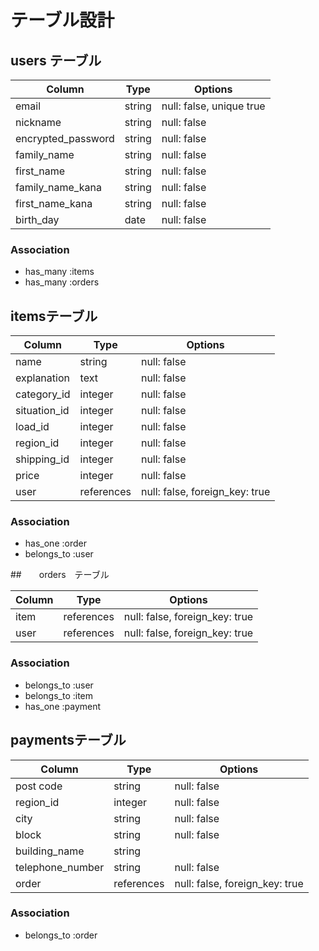 # テーブル設計
<!-- ordersテーブルが注文情報、paymentsテーブルがどこに配達したかなどの住所情報を整理しているため、payments
テーブルには、usersテーブルとitemsテーブルは紐づかない -->
## users テーブル

| Column             | Type   | Options                  |
| ------------------ | ------ | -------------------------|
| email              | string | null: false, unique true |
| nickname           | string | null: false              |
| encrypted_password | string | null: false              |
| family_name        | string | null: false              |
| first_name         | string | null: false              |
| family_name_kana   | string | null: false              |
| first_name_kana    | string | null: false              |
| birth_day          | date   | null: false              |

<!-- string = 可変長の文字列データを格納するためのデータ型
　　　text   = 長いテキストデータを格納するためのデータ型
　　　date   = 日付を表すデータ型
　　　null: false　＝　空の値だと保持されない-->
### Association

- has_many :items
- has_many :orders
## itemsテーブル

| Column             | Type      | Options                        |
| ------------------ | ----------| -------------------------------| 
| name               | string    | null: false                    |
| explanation        | text      | null: false                    |
| category_id        | integer   | null: false                    |
| situation_id       | integer   | null: false                    |
| load_id            | integer   | null: false                    |
| region_id          | integer   | null: false                    |
| shipping_id        | integer   | null: false                    |
| price              | integer   | null: false                    |
| user               | references| null: false, foreign_key: true |

<!-- 外部キーはreferences -->
<!-- | price | integer | ⇨ 　値として数字が（価格）が入ることを想定されるため-->
<!-- Activehash　のカラムの方は全てinteger型に修正 -->
<!-- dayという単語は予約語になりますので、別のカラム名へ修正
（Activehashはカラム名の_idを取り除いた名前でモデルを作成するため) -->
### Association

- has_one    :order
- belongs_to :user
<!-- has_one や　belongs_toの後は単数系-->


##　　orders　テーブル

| Column             | Type      |  Options                       |
| ------------------ | ------    | ------------------------------ |
| item               | references| null: false, foreign_key: true |
| user               | references| null: false, foreign_key: true |

### Association

- belongs_to :user
- belongs_to :item
- has_one    :payment

## paymentsテーブル

| Column             | Type      | Options                        |
| ------------------ | ----------| -------------------------------| 
| post code          | string    | null: false                    |
| region_id          | integer   | null: false                    |
| city               | string    | null: false                    |
| block              | string    | null: false                    |
| building_name      | string    |                                |
| telephone_number   | string    | null: false                    |
| order              | references| null: false, foreign_key: true |

<!-- 外部キーはreferences -->
<!-- 都道府県を保存するカラムでは、商品出品テーブルで使用したactive_hashのデータを兼用できます。
itemsテーブルで設定した発送先住所のカラム名と同じカラムとなるよう統一 -->
<!-- 単語と単語の間は＿で区切る -->
### Association

- belongs_to :order